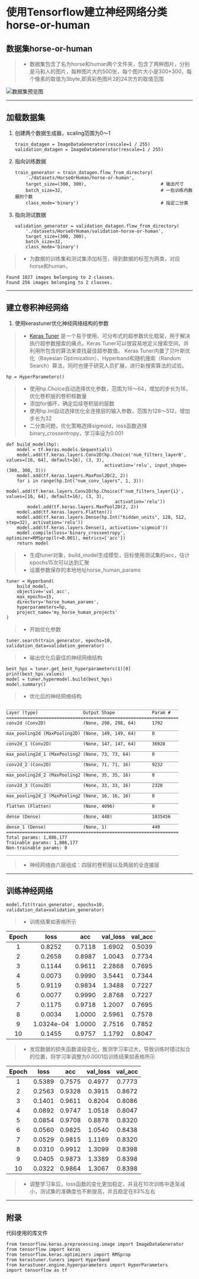 # 使用Tensorflow建立神经网络分类horse-or-human

## 数据集horse-or-human

> - 数据集包含了名为horse和human两个文件夹，包含了两种图片，分别是马和人的图片，每种图片大约500张，每个图片大小是300*300，每个像素的取值为3byte,即真彩色图片2的24次方的取值范围

![数据集预览图](https://pic2.zhimg.com/v2-ab4f508a6422e2bdb091e20621dcdb43_1440w.jpg?source=172ae18b)



---

## 加载数据集

1. 创建两个数据生成器，scaling范围为0～1

   ```
   train_datagen = ImageDataGenerator(rescale=1 / 255)
   validation_datagen = ImageDataGenerator(rescale=1 / 255)
   ```

2. 指向训练数据

   ```
   train_generator = train_datagen.flow_from_directory(
       './datasets/HorseOrHuman/horse-or-human',
       target_size=(300, 300),                            # 输出尺寸
       batch_size=32,                                     # 一批训练内数据的个数
       class_mode='binary')                               # 指定二分类
   ```

3. 指向测试数据

   ```
   validation_generator = validation_datagen.flow_from_directory(
       './datasets/HorseOrHuman/validation-horse-or-human',
       target_size=(300, 300),
       batch_size=32,
       class_mode='binary')
   ```

> - 为数据的训练集和测试集添加标签，得到数据的标签为两类，对应horse和human，

```
Found 1027 images belonging to 2 classes.
Found 256 images belonging to 2 classes.
```



---

## 建立卷积神经网络

1. 使用kerastuner优化神经网络结构的参数

> - [Keras Tuner](https://link.zhihu.com/?target=https%3A//github.com/keras-team/keras-tuner) 是一个易于使用、可分布式的超参数优化框架，用于解决执行超参数搜索的痛点。Keras Tuner可以很容易地定义搜索空间，并利用所包含的算法来查找最佳超参数值。 Keras Tuner内置了贝叶斯优化（Bayesian Optimization）、Hyperband和随机搜索（Random Search）算法，同时也便于研究人员扩展，进行新搜索算法的试验。

```
hp = HyperParameters()
```

> - 使用hp.Choice自动选择优化参数，范围为16～64，增加的步长为16，优化卷积层的卷积核数量
> - 添加for循环，确定后续卷积层的层数
> - 使用hp.Int自动选择优化全连接层的输入参数，范围为128～512，增加步长为32
> - 二分类问题，优化策略选择sigmoid，loss函数选择binary_crossentropy，学习率设为0.001

```
def build_model(hp):
    model = tf.keras.models.Sequential()
    model.add(tf.keras.layers.Conv2D(hp.Choice('num_filters_layer0', values=[16, 64], default=16), (3, 3),
                                     activation='relu', input_shape=(300, 300, 3)))
    model.add(tf.keras.layers.MaxPool2D(2, 2))
    for i in range(hp.Int("num_conv_layers", 1, 3)):
        model.add(tf.keras.layers.Conv2D(hp.Choice(f'num_filters_layer{i}', values=[16, 64], default=16), (3, 3),
                                         activation='relu'))
        model.add(tf.keras.layers.MaxPool2D(2, 2))
    model.add(tf.keras.layers.Flatten())
    model.add(tf.keras.layers.Dense(hp.Int("hidden_units", 128, 512, step=32), activation='relu'))
    model.add(tf.keras.layers.Dense(1, activation='sigmoid'))
    model.compile(loss='binary_crossentropy', optimizer=RMSprop(lr=0.001), metrics=['acc'])
    return model
```

> - 生成tuner对象，build_model生成模型，目标使用测试集的acc，估计epochs15次可以达到汇聚
> - 设置参数保存的本地地址horse_human_params

```
tuner = Hyperband(
    build_model,
    objective='val_acc',
    max_epochs=15,
    directory='horse_human_params',
    hyperparameters=hp,
    project_name='my_horse_human_projects'
)
```

> - 开始优化参数

```
tuner.search(train_generator, epochs=10, validation_data=validation_generator)
```

> - 输出优化后最佳的神经网络结构

```
best_hps = tuner.get_best_hyperparameters(1)[0]
print(best_hps.values)
model = tuner.hypermodel.build(best_hps)
model.summary()
```

> - 优化后的神经网络结构

```
_________________________________________________________________
Layer (type)                 Output Shape              Param #   
=================================================================
conv2d (Conv2D)              (None, 298, 298, 64)      1792      
_________________________________________________________________
max_pooling2d (MaxPooling2D) (None, 149, 149, 64)      0         
_________________________________________________________________
conv2d_1 (Conv2D)            (None, 147, 147, 64)      36928     
_________________________________________________________________
max_pooling2d_1 (MaxPooling2 (None, 73, 73, 64)        0         
_________________________________________________________________
conv2d_2 (Conv2D)            (None, 71, 71, 16)        9232      
_________________________________________________________________
max_pooling2d_2 (MaxPooling2 (None, 35, 35, 16)        0         
_________________________________________________________________
conv2d_3 (Conv2D)            (None, 33, 33, 16)        2320      
_________________________________________________________________
max_pooling2d_3 (MaxPooling2 (None, 16, 16, 16)        0         
_________________________________________________________________
flatten (Flatten)            (None, 4096)              0         
_________________________________________________________________
dense (Dense)                (None, 448)               1835456   
_________________________________________________________________
dense_1 (Dense)              (None, 1)                 449       
=================================================================
Total params: 1,886,177
Trainable params: 1,886,177
Non-trainable params: 0
_________________________________________________________________
```

> - 神经网络由六层组成：四层的卷积层以及两层的全连接层



---

## 训练神经网络

```
model.fit(train_generator, epochs=10, validation_data=validation_generator)
```

> - 训练结果如表格所示

| Epoch |    loss    |  acc   | val_loss | val_acc |
| :---: | :--------: | :----: | :------: | :-----: |
|   1   |   0.8252   | 0.7118 |  1.6902  | 0.5039  |
|   2   |   0.2658   | 0.8987 |  1.0043  | 0.7734  |
|   3   |   0.1144   | 0.9611 |  2.2868  | 0.7695  |
|   4   |   0.0073   | 0.9990 |  3.5441  | 0.7344  |
|   5   |   0.9119   | 0.9834 |  1.3488  | 0.7227  |
|   6   |   0.0077   | 0.9990 |  2.8768  | 0.7227  |
|   7   |   0.1175   | 0.9718 |  1.2007  | 0.7695  |
|   8   |   0.0034   | 1.0000 |  2.5961  | 0.7578  |
|   9   | 1.0324e-04 | 1.0000 |  2.7516  | 0.7852  |
|  10   |   0.1455   | 0.9757 |  1.1792  | 0.8047  |

> - 发现数据的损失函数波段变化，推测学习率过大，导致训练时错过拟合的位置，将学习率调整为0.0001后训练结果如表格所示

| Epoch |  loss  |  acc   | val_loss | val_acc |
| :---: | :----: | :----: | :------: | :-----: |
|   1   | 0.5389 | 0.7575 |  0.4977  | 0.7773  |
|   2   | 0.2563 | 0.9328 |  0.3915  | 0.8672  |
|   3   | 0.1401 | 0.9611 |  0.8204  | 0.8086  |
|   4   | 0.0892 | 0.9747 |  1.0518  | 0.8047  |
|   5   | 0.0854 | 0.9708 |  0.8878  | 0.8320  |
|   6   | 0.0560 | 0.9825 |  1.0540  | 0.8438  |
|   7   | 0.0529 | 0.9815 |  1.1169  | 0.8320  |
|   8   | 0.0310 | 0.9912 |  1.3099  | 0.8398  |
|   9   | 0.0405 | 0.9873 |  1.3389  | 0.8398  |
|  10   | 0.0322 | 0.9864 |  1.3067  | 0.8398  |

> - 调整学习率后，loss函数的变化更加稳定，并且在10次训练中逐渐减小，测试集的准确度也不断提高，并且稳定在83%左右

---

## 附录

代码使用的库文件

```
from tensorflow.keras.preprocessing.image import ImageDataGenerator
from tensorflow import keras
from tensorflow.keras.optimizers import RMSprop
from kerastuner.tuners import Hyperband
from kerastuner.engine.hyperparameters import HyperParameters
import tensorflow as tf
```